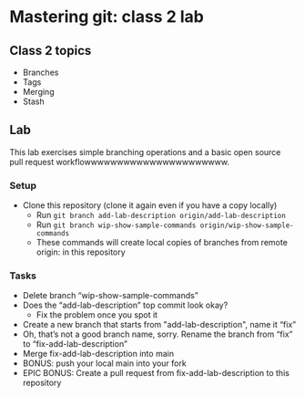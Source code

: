# Mastering git: class 2 lab

## Class 2 topics

* Branches
* Tags
* Merging
* Stash


## Lab

This lab exercises simple branching operations and a basic open source pull request workflowwwwwwwwwwwwwwwwwwwwww.


### Setup

* Clone this repository (clone it again even if you have a copy locally)
  * Run `git branch add-lab-description origin/add-lab-description`
  * Run `git branch wip-show-sample-commands origin/wip-show-sample-commands`
  * These commands will create local copies of branches from remote origin: in this repository

### Tasks

* Delete branch “wip-show-sample-commands”
* Does the “add-lab-description” top commit look okay?
  * Fix the problem once you spot it
* Create a new branch that starts from "add-lab-description", name it “fix”
* Oh, that’s not a good branch name, sorry. Rename the branch from “fix” to “fix-add-lab-description”
* Merge fix-add-lab-description into main
* BONUS: push your local main into your fork
* EPIC BONUS: Create a pull request from fix-add-lab-description to this repository
